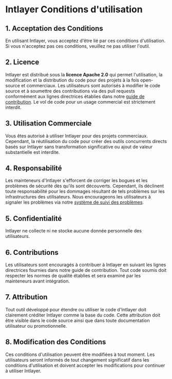 # Intlayer Conditions d'utilisation

## 1. Acceptation des Conditions

En utilisant Intlayer, vous acceptez d'être lié par ces conditions d'utilisation. Si vous n'acceptez pas ces conditions, veuillez ne pas utiliser l'outil.

## 2. Licence

Intlayer est distribué sous la **licence Apache 2.0** qui permet l'utilisation, la modification et la distribution du code pour des projets à la fois open-source et commerciaux. Les utilisateurs sont autorisés à modifier le code source et à soumettre des contributions via des pull requests conformément aux lignes directrices établies dans notre [guide de contribution](https://github.com/aymericzip/intlayer/blob/main/docs/fr/CONTRIBUTING.md). Le vol de code pour un usage commercial est strictement interdit.

## 3. Utilisation Commerciale

Vous êtes autorisé à utiliser Intlayer pour des projets commerciaux. Cependant, la réutilisation du code pour créer des outils concurrents directs basés sur Intlayer sans transformation significative ou ajout de valeur substantielle est interdite.

## 4. Responsabilité

Les mainteneurs d'Intlayer s'efforcent de corriger les bogues et les problèmes de sécurité dès qu'ils sont découverts. Cependant, ils déclinent toute responsabilité pour les dommages résultant de tels problèmes sur les infrastructures des utilisateurs. Nous encourageons les utilisateurs à signaler les problèmes via notre [système de suivi des problèmes](https://github.com/aymericzip/intlayer/issues).

## 5. Confidentialité

Intlayer ne collecte ni ne stocke aucune donnée personnelle des utilisateurs.

## 6. Contributions

Les utilisateurs sont encouragés à contribuer à Intlayer en suivant les lignes directrices fournies dans notre guide de contribution. Tout code soumis doit respecter les normes de qualité établies et sera examiné par les mainteneurs avant intégration.

## 7. Attribution

Tout outil développé pour étendre ou utiliser le code d'Intlayer doit clairement créditer Intlayer comme la base du code. Cette attribution doit être visible dans le code source ainsi que dans toute documentation utilisateur ou promotionnelle.

## 8. Modification des Conditions

Ces conditions d'utilisation peuvent être modifiées à tout moment. Les utilisateurs seront informés de tout changement significatif dans les conditions d'utilisation et doivent accepter les modifications pour continuer à utiliser Intlayer.
